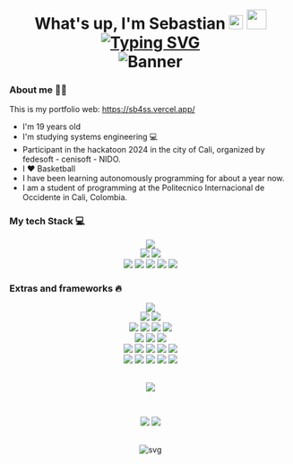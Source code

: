 <h1 align="center" >
       What's up, I'm Sebastian <img src="https://cdn3.emoji.gg/emojis/7011-active-developer-badge.png" width=25px>
       <img src="https://img.icons8.com/?size=100&id=63208&format=png&color=000000" width=35px> 
<div align="center">
  <a href="https://git.io/typing-svg">
    <img src="https://readme-typing-svg.demolab.com?font=Poppins&size=30&pause=1000&color=333333&center=true&vCenter=true&width=435&lines=Programador+Full-Stack;Ingenieria+en+sistemas" alt="Typing SVG" />  
  </a>  
       
</div> 
 
<img src="./banner.png" alt="Banner" width="auto">  

### About me 👨‍💻 ###
This is my portfolio web: https://sb4ss.vercel.app/
- I'm 19 years old 
- I'm studying systems engineering 💻
- Participant in the hackatoon 2024 in the city of Cali, organized by fedesoft - cenisoft - NIDO.
- I ♥ Basketball
- I have been learning autonomously programming for about a year now.
- I am a student of programming at the Politecnico Internacional de Occidente in Cali, Colombia. 


### My tech Stack 💻 ###
<div align="center" >
       <img src="https://img.shields.io/badge/JavaScript-F7DF1E?style=for-the-badge&logo=javascript&logoColor=black" >     
</div>

<div align="center" > 
       <img src="https://img.shields.io/badge/Node.js-43853D?style=for-the-badge&logo=node.js&logoColor=white" >
       <img src="https://img.shields.io/badge/TypeScript-007ACC?style=for-the-badge&logo=typescript&logoColor=white" >
</div>
<div align="center" >
       <img src="https://img.shields.io/badge/Python-14354C?style=for-the-badge&logo=python&logoColor=white" >
       <img src="https://img.shields.io/badge/React-20232A?style=for-the-badge&logo=react&logoColor=61DAFB" >
       <img src="https://img.shields.io/badge/Ubuntu-E95420?style=for-the-badge&logo=ubuntu&logoColor=white" >
       <img src="https://img.shields.io/badge/Vue.js-35495E?style=for-the-badge&logo=vue.js&logoColor=4FC08D">
       <img src="https://img.shields.io/badge/PHP-777BB4?style=for-the-badge&logo=php&logoColor=white">
       
</div>

### Extras and frameworks 🔥 ### 
<div align="center" >
       <img src="https://img.shields.io/badge/Express.js-404D59?style=for-the-badge">
</div>
<div align="center" >
       <img src="https://img.shields.io/badge/CSS3-1572B6?style=for-the-badge&logo=css3&logoColor=white">
       <img src="https://img.shields.io/badge/HTML5-E34F26?style=for-the-badge&logo=html5&logoColor=white">
       
</div>
<div align="center" >
       <img src="https://img.shields.io/badge/Notion-000000?style=for-the-badge&logo=notion&logoColor=white">
       <img src="https://img.shields.io/badge/Trello-0052CC?style=for-the-badge&logo=trello&logoColor=white">
       <img src="https://img.shields.io/badge/Arduino-00979D?style=for-the-badge&logo=Arduino&logoColor=white">
       <img src="https://img.shields.io/badge/GIT-E44C30?style=for-the-badge&logo=git&logoColor=white">
</div>
<div align="center" >
       <img src="https://img.shields.io/badge/Arduino_IDE-00979D?style=for-the-badge&logo=arduino&logoColor=white">
       <img src="https://img.shields.io/badge/Visual_Studio_Code-0078D4?style=for-the-badge&logo=visual%20studio%20code&logoColor=white">
       <img src="https://img.shields.io/badge/eslint-3A33D1?style=for-the-badge&logo=eslint&logoColor=white">

</div>

<div align="center" >
       <img src="https://img.shields.io/badge/Tailwind_CSS-38B2AC?style=for-the-badge&logo=tailwind-css&logoColor=white">
       <img src="https://img.shields.io/badge/Netlify-00C7B7?style=for-the-badge&logo=netlify&logoColor=white">
       <img src="https://img.shields.io/badge/Vercel-000000?style=for-the-badge&logo=vercel&logoColor=white">
       <img src="https://img.shields.io/badge/Bootstrap-563D7C?style=for-the-badge&logo=bootstrap&logoColor=white">
        <img src="https://img.shields.io/badge/MySQL-00000F?style=for-the-badge&logo=mysql&logoColor=white">
</div>
<div align="center" >
       <img src="https://img.shields.io/badge/PostgreSQL-316192?style=for-the-badge&logo=postgresql&logoColor=white">
       <img src="https://img.shields.io/badge/MongoDB-4EA94B?style=for-the-badge&logo=mongodb&logoColor=white">
       <img src="https://img.shields.io/badge/Atom-66595C?style=for-the-badge&logo=Atom&logoColor=white">
        <img src="https://img.shields.io/badge/Jira-0052CC?style=for-the-badge&logo=Jira&logoColor=white">
        <img src="https://img.shields.io/badge/GNU%20Bash-4EAA25?style=for-the-badge&logo=GNU%20Bash&logoColor=white">
</div>

<br>
<div align="center">
  
![](https://github-profile-summary-cards.vercel.app/api/cards/profile-details?username=sb4ss&theme=github_dark)
  
<br/>

![](https://github-profile-summary-cards.vercel.app/api/cards/most-commit-language?username=sb4ss&theme=github_dark)
![](https://github-profile-summary-cards.vercel.app/api/cards/stats?username=sb4ss&theme=github_dark)
  
<br/>
 
<img src="./made-whit-♥.svg" alt="svg" width="auto">


   

